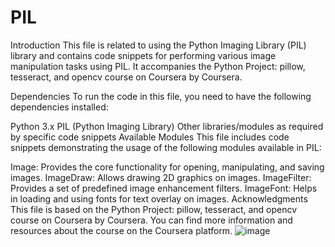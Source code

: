 # PIL
Introduction
This file is related to using the Python Imaging Library (PIL) library and contains code snippets for performing various image manipulation tasks using PIL. It accompanies the Python Project: pillow, tesseract, and opencv course on Coursera by Coursera.

Dependencies
To run the code in this file, you need to have the following dependencies installed:

Python 3.x
PIL (Python Imaging Library)
Other libraries/modules as required by specific code snippets
Available Modules
This file includes code snippets demonstrating the usage of the following modules available in PIL:

Image: Provides the core functionality for opening, manipulating, and saving images.
ImageDraw: Allows drawing 2D graphics on images.
ImageFilter: Provides a set of predefined image enhancement filters.
ImageFont: Helps in loading and using fonts for text overlay on images.
Acknowledgments
This file is based on the Python Project: pillow, tesseract, and opencv course on Coursera by Coursera. You can find more information and resources about the course on the Coursera platform.
![image](https://github.com/meliikaa/PIL/assets/111120849/d8ea8060-ed3d-468e-a9ee-add5d47bc5ed)

